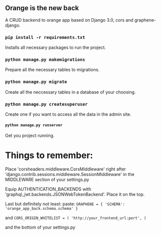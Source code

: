 ## Orange is the new back

A CRUD backend to orange app based on Django 3.0, cors and graphene-django.

### `pip install -r requirements.txt`

Installs all necessary packages to run the project.

### `python manage.py makemigrations`
Prepare all the necessary tables to migrations.
 
### `python manage.py migrate`
Create all the neccessary tables in a database of your choosing.

### `python manage.py createsuperuser`
Create one if you want to access all the data in the admin site.

#### `python manage.py runserver`
Get you project running.


# Things to remember:
Place 'corsheaders.middleware.CorsMiddleware' right after 'django.contrib.sessions.middleware.SessionMiddleware' in the MIDDLEWARE section of your settings.py

Equip AUTHENTICATION_BACKENDS with 'graphql_jwt.backends.JSONWebTokenBackend'. Place it on the top.

Last but definitely not least:
paste:
`GRAPHENE = {
    'SCHEMA': 'orange_app_back.schema.schema'
}`

and
`CORS_ORIGIN_WHITELIST = (
    'http://your_frontend_url:port',
)`

and the bottom of your settings.py
